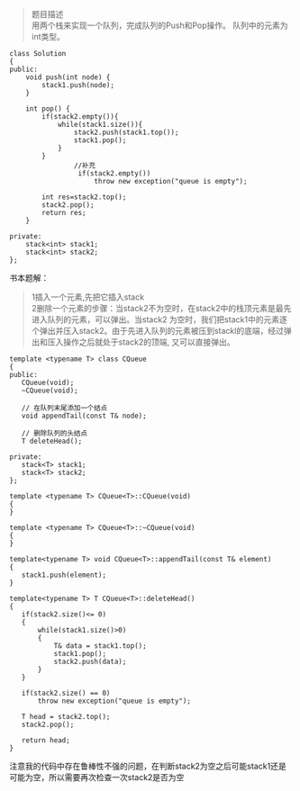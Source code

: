 > 题目描述  
用两个栈来实现一个队列，完成队列的Push和Pop操作。 队列中的元素为int类型。  

```
class Solution
{
public:
    void push(int node) {
        stack1.push(node);
    }

    int pop() {
        if(stack2.empty()){
            while(stack1.size()){
                stack2.push(stack1.top());
                stack1.pop();
            }
        }
				//补充
				 if(stack2.empty())
					 throw new exception("queue is empty");
					 
        int res=stack2.top();
        stack2.pop();
        return res;
    }

private:
    stack<int> stack1;
    stack<int> stack2;
};
```

书本题解：  
> 1插入一个元素,先把它插入stack  
2删除一个元素的步骤：当stack2不为空时，在stack2中的栈顶元素是最先进入队列的元素，可以弹出。当stack2 为空时，我们把stack1中的元素逐个弹出并压入stack2。由于先进入队列的元素被压到stackl的底端，经过弹出和压入操作之后就处于stack2的顶端, 又可以直接弹出。  
 ```
template <typename T> class CQueue
{
public:
    CQueue(void);
    ~CQueue(void);
    
    // 在队列末尾添加一个结点
    void appendTail(const T& node);

    // 删除队列的头结点
    T deleteHead();

private:
    stack<T> stack1;
    stack<T> stack2;
};

template <typename T> CQueue<T>::CQueue(void)
{
}

template <typename T> CQueue<T>::~CQueue(void)
{
}

template<typename T> void CQueue<T>::appendTail(const T& element)
{
    stack1.push(element);
} 

template<typename T> T CQueue<T>::deleteHead()
{
    if(stack2.size()<= 0)
    {
        while(stack1.size()>0)
        {
            T& data = stack1.top();
            stack1.pop();
            stack2.push(data);
        }
    }

    if(stack2.size() == 0)
        throw new exception("queue is empty");

    T head = stack2.top();
    stack2.pop();

    return head;
}
```

注意我的代码中存在鲁棒性不强的问题，在判断stack2为空之后可能stack1还是可能为空，所以需要再次检查一次stack2是否为空  
